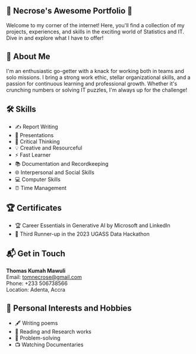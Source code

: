 ## 🎉 Necrose's Awesome Portfolio 🎉


Welcome to my corner of the internet! Here, you'll find a collection of my projects, experiences, and skills in the exciting world of Statistics and IT. Dive in and explore what I have to offer!

## 🚀 About Me
I'm an enthusiastic go-getter with a knack for working both in teams and solo missions. I bring a strong work ethic, stellar organizational skills, and a passion for continuous learning and professional growth. Whether it's crunching numbers or solving IT puzzles, I'm always up for the challenge!

## 🛠️ Skills

- ✍️ Report Writing
- 🎤 Presentations
- 🧠 Critical Thinking
- 💡 Creative and Resourceful
- ⚡ Fast Learner
- 📚 Documentation and Recordkeeping
- 🌐 Interpersonal and Social Skills
- 💻 Computer Skills
- ⏰ Time Management

## 🏆 Certificates

- 🏆 Career Essentials in Generative AI by Microsoft and LinkedIn 
- 🥉 Third Runner-up in the 2023 UGASS Data Hackathon

## 📬 Get in Touch

**Thomas Kumah Mawuli**  
Email: [tomnecrose@gmail.com](mailto:tomnecrose@gmail.com)  
Phone: +233 506738566  
Location: Adenta, Accra

## 🎨 Personal Interests and Hobbies

- 🖋️ Writing poems
- 📖 Reading and Research works
- 🧩 Problem-solving
- 📺 Watching Documentaries


